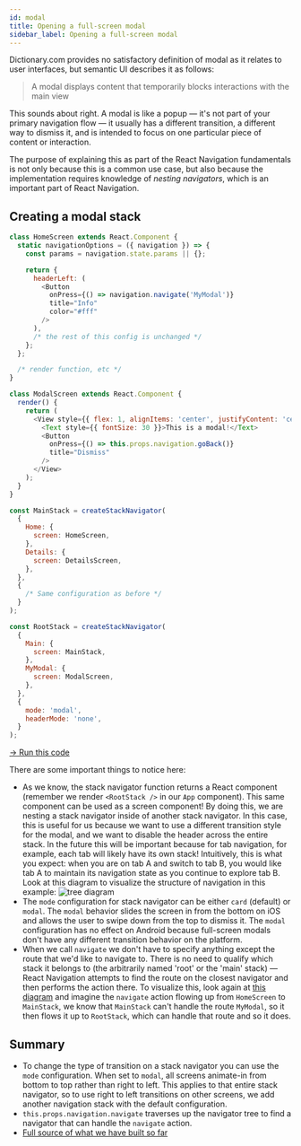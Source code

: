 ```yaml
---
id: modal
title: Opening a full-screen modal
sidebar_label: Opening a full-screen modal
---
```


Dictionary.com provides no satisfactory definition of modal as it relates to user interfaces, but semantic UI describes it as follows:

> A modal displays content that temporarily blocks interactions with the main view

This sounds about right. A modal is like a popup &mdash; it's not part of your primary navigation flow &mdash; it usually has a different transition, a different way to dismiss it, and is intended to focus on one particular piece of content or interaction.

The purpose of explaining this as part of the React Navigation fundamentals is not only because this is a common use case, but also because the implementation requires knowledge of _nesting navigators_, which is an important part of React Navigation.

## Creating a modal stack

```js
class HomeScreen extends React.Component {
  static navigationOptions = ({ navigation }) => {
    const params = navigation.state.params || {};

    return {
      headerLeft: (
        <Button
          onPress={() => navigation.navigate('MyModal')}
          title="Info"
          color="#fff"
        />
      ),
      /* the rest of this config is unchanged */
    };
  };

  /* render function, etc */
}

class ModalScreen extends React.Component {
  render() {
    return (
      <View style={{ flex: 1, alignItems: 'center', justifyContent: 'center' }}>
        <Text style={{ fontSize: 30 }}>This is a modal!</Text>
        <Button
          onPress={() => this.props.navigation.goBack()}
          title="Dismiss"
        />
      </View>
    );
  }
}

const MainStack = createStackNavigator(
  {
    Home: {
      screen: HomeScreen,
    },
    Details: {
      screen: DetailsScreen,
    },
  },
  {
    /* Same configuration as before */
  }
);

const RootStack = createStackNavigator(
  {
    Main: {
      screen: MainStack,
    },
    MyModal: {
      screen: ModalScreen,
    },
  },
  {
    mode: 'modal',
    headerMode: 'none',
  }
);
```

<a href="https://snack.expo.io/@react-navigation/full-screen-modal-v3" target="blank" class="run-code-button">&rarr; Run this code</a>

There are some important things to notice here:

- As we know, the stack navigator function returns a React component (remember we render `<RootStack />` in our `App` component). This same component can be used as a screen component! By doing this, we are nesting a stack navigator inside of another stack navigator. In this case, this is useful for us because we want to use a different transition style for the modal, and we want to disable the header across the entire stack. In the future this will be important because for tab navigation, for example, each tab will likely have its own stack! Intuitively, this is what you expect: when you are on tab A and switch to tab B, you would like tab A to maintain its navigation state as you continue to explore tab B. Look at this diagram to visualize the structure of navigation in this example:
  ![tree diagram](/assets/modal/tree.png)
- The `mode` configuration for stack navigator can be either `card` (default) or `modal`. The `modal` behavior slides the screen in from the bottom on iOS and allows the user to swipe down from the top to dismiss it. The `modal` configuration has no effect on Android because full-screen modals don't have any different transition behavior on the platform.
- When we call `navigate` we don't have to specify anything except the route that we'd like to navigate to. There is no need to qualify which stack it belongs to (the arbitrarily named 'root' or the 'main' stack) &mdash; React Navigation attempts to find the route on the closest navigator and then performs the action there. To visualize this, look again at [this diagram](/assets/modal/tree.png) and imagine the `navigate` action flowing up from `HomeScreen` to `MainStack`, we know that `MainStack` can't handle the route `MyModal`, so it then flows it up to `RootStack`, which can handle that route and so it does.

## Summary

- To change the type of transition on a stack navigator you can use the `mode` configuration. When set to `modal`, all screens animate-in from bottom to top rather than right to left. This applies to that entire stack navigator, so to use right to left transitions on other screens, we add another navigation stack with the default configuration.
- `this.props.navigation.navigate` traverses up the navigator tree to find a navigator that can handle the `navigate` action.
- [Full source of what we have built so far](https://snack.expo.io/@react-navigation/full-screen-modal-v3)
